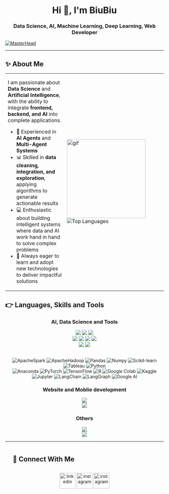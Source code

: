 <h1 align="center">Hi 👋, I'm BiuBiu</h1>


<h3 align="center">Data Science, AI, Machine Learning, Deep Learning, Web Developer</h3>

[![MasterHead](https://i.pinimg.com/originals/77/ca/a3/77caa32884d735d439ade45ba37feaf2.gif)](https://arjuncvinod.github.io)

---

## ✨ About Me

<table>
<tr>
<td>

I am passionate about **Data Science** and **Artificial Intelligence**, with the ability to integrate **frontend, backend, and AI** into complete applications.  

- 🤖 Experienced in **AI Agents** and **Multi-Agent Systems**  
- 📊 Skilled in **data cleaning, integration, and exploration**, applying algorithms to generate actionable results  
- 💻 Enthusiastic about building intelligent systems where data and AI work hand in hand to solve complex problems  
- 🚀 Always eager to learn and adopt new technologies to deliver impactful solutions  

</td>
<td width="300">

<img src="https://github.com/Adam-pw/Adam-pw/blob/main/animation_500_kxa883sd.gif" width="250" alt="gif"/>

<img src="https://github-readme-stats.vercel.app/api/top-langs/?username=Biuuu2309&theme=dark&hide_border=false&layout=compact&langs_count=15" alt="Top Languages"/>

</td>
</tr>
</table>
 


## 👉 Languages, Skills and Tools

<h3 align="center">AI, Data Science and Tools</h3>


<div align="center">

<img src="https://img.shields.io/badge/ML-Machine%20Learning-brightgreen?style=for-the-badge"/>
<img src="https://img.shields.io/badge/ML-Supervized%20Learning-brightgreen?style=for-the-badge"/>
<img src="https://img.shields.io/badge/ML-Unsupervized%20Learning-brightgreen?style=for-the-badge"/>

<br>

<img src="https://img.shields.io/badge/DS-Data%20Science-blue?style=for-the-badge"/>
<img src="https://img.shields.io/badge/DS-Data%20Cleaning-blue?style=for-the-badge"/>
<img src="https://img.shields.io/badge/DS-Data%20Analysis-blue?style=for-the-badge"/>
<img src="https://img.shields.io/badge/DS-Data%20Visualization-blue?style=for-the-badge"/>

<br>

<img src="https://img.shields.io/badge/MA-Multi%20Agent-yellow?style=for-the-badge"/>
<img src="https://img.shields.io/badge/And%20More!-yellow?style=for-the-badge"/>


<br>
<br>

![ApacheSpark](https://img.shields.io/badge/ApacheSpark-E25A1C?style=flat-square&logo=ApacheSpark&logoColor=white)
![ApacheHadoop](https://img.shields.io/badge/ApacheHadoop-66CCFF?style=flat-square&logo=ApacheHadoop&logoColor=white)
![Pandas](https://img.shields.io/badge/Pandas-150458?style=flat-square&logo=pandas&logoColor=white)
![Numpy](https://img.shields.io/badge/Numpy-013243?style=flat-square&logo=Numpy&logoColor=white)
![Scikit-learn](https://img.shields.io/badge/ScikitLearn-F7931E?style=flat-square&logo=Scikit-learn&logoColor=white)
![Tableau](https://img.shields.io/badge/Tableau-E97627?style=flat-square&logo=tableau&logoColor=white)
![Python](https://img.shields.io/badge/Python-3776AB?style=flat-square&logo=python&logoColor=white)
<br>
![Anaconda](https://img.shields.io/badge/Anaconda-44A833?style=flat-square&logo=anaconda&logoColor=white)
![PyTorch](https://img.shields.io/badge/PyTorch-EE4C2C?style=flat-square&logo=pytorch&logoColor=white)
![TensorFlow](https://img.shields.io/badge/TensorFlow-FF6F00?style=flat-square&logo=tensorflow&logoColor=white)
![R](https://img.shields.io/badge/R-276DC3?style=flat-square&logo=r&logoColor=white)
![Google Colab](https://img.shields.io/badge/Colab-F9AB00?style=flat-square&logo=googlecolab&logoColor=white)
![Kaggle](https://img.shields.io/badge/Kaggle-20BEFF?style=flat-square&logo=kaggle&logoColor=white)
![Jupyter](https://img.shields.io/badge/Jupyter-FF6F00?style=flat-square&logo=jupyter&logoColor=white)
![LangChain](https://img.shields.io/badge/LangChain-121212?style=flat-square&logo=chainlink&logoColor=white)
![LangGraph](https://img.shields.io/badge/LangGraph-0A66C2?style=flat-square&logo=graph&logoColor=white)
![Google AI](https://img.shields.io/badge/Google%20AI-4285F4?style=flat-square&logo=google&logoColor=white)

</div>


<h3><p align="center">Website and Moblie development</p></h3>
<p align="center">
  <a href="https://skillicons.dev">
    <img src="https://skillicons.dev/icons?i=html,css,sass,js,react,bootstrap,cs" />
    <br>
    <img src="https://skillicons.dev/icons?i=java,py,flask,postgres,mysql,dotnet,spring,androidstudio" />
  </a>
</p>


<h3><p align="center">Others</p></h3>
<p align="center">
  <a href="https://skillicons.dev">
    <img src="https://skillicons.dev/icons?i=c,cpp,docker,github,git" />
    <br>
    <img src="https://skillicons.dev/icons?i=arduino,idea,pycharm,raspberrypi,visualstudio,postman,vscode" />
  </a>
</p>

---

<div id="user-content-toc">
  <ul align="left">
    <summary><h2 style="display: inline-block">🤝 Connect With Me</h2></summary>
  </ul>
</div>

<!--icons and links-->
<p align="center">
<a href="https://www.linkedin.com/in/minh-v%C5%A9-nguy%E1%BB%85n-1581b5371/" target="blank"><img align="center" src="https://user-images.githubusercontent.com/88904952/234979284-68c11d7f-1acc-4f0c-ac78-044e1037d7b0.png" alt="linkedin" height="50" width="50" /></a>
<a href="https://www.instagram.com/minhvu1211/" target="blank"><img align="center" src="https://user-images.githubusercontent.com/88904952/234981169-2dd1e58f-4b7e-468c-8213-034ba62156c3.png" alt="instagram" height="50" width="50" /></a>
<a href="https://www.facebook.com/vupro.minh?locale=vi_VN" target="blank"><img align="center" src="https://upload.wikimedia.org/wikipedia/commons/thumb/b/b9/2023_Facebook_icon.svg/600px-2023_Facebook_icon.svg.png" alt="instagram" height="50" width="50" /></a>
 
</p>
